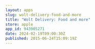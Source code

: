 ```yaml
---
layout: apps
slug: wolt-delivery-food-and-more
title: "Wolt Delivery: Food and more"
store: apple
app_id: 943905271
date: 2024-02-19T09:00:30Z
published: 2015-06-24T15:09:19Z
---
```

